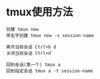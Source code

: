 # tmux使用方法

```text
创建 tmux new
带名字创建 tmux new -s session-name

离开当前会话 Ctrl+b d
关闭当前会话 Ctrl+d

回到会话(第一个) tmux a 
回到指定会话 tmux a -t session-name
```